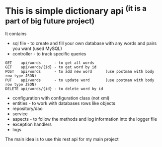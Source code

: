 # This is simple dictionary api <sup>(it is a part of big future project)</sup>

It contains
- sql file - to create and fill your own database with any words and pairs you want (used MySQL)
- controller - to track specific queries
```
GET    api/words      - to get all words
GET    api/words/{id} - to get word by id
POST   api/words      - to add new word      (use postman with body row type JSON)
PUT    api/words      - to update word       (use postman with body row type JSON)
DELETE api/words/{id} - to delete word by id
```
- configuration with configuration class (not xml)
- entities - to work with databases rows like objects
- repository/dao
- service
- aspects - to follow the methods and log information into the logger file
- exception handlers
- logs

The main idea is to use this rest api for my main project
